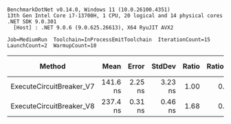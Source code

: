 ```

BenchmarkDotNet v0.14.0, Windows 11 (10.0.26100.4351)
13th Gen Intel Core i7-13700H, 1 CPU, 20 logical and 14 physical cores
.NET SDK 9.0.301
  [Host] : .NET 9.0.6 (9.0.625.26613), X64 RyuJIT AVX2

Job=MediumRun  Toolchain=InProcessEmitToolchain  IterationCount=15  
LaunchCount=2  WarmupCount=10  

```
| Method                   | Mean     | Error   | StdDev  | Ratio | RatioSD | Gen0   | Allocated | Alloc Ratio |
|------------------------- |---------:|--------:|--------:|------:|--------:|-------:|----------:|------------:|
| ExecuteCircuitBreaker_V7 | 141.6 ns | 2.25 ns | 3.23 ns |  1.00 |    0.03 | 0.0370 |     464 B |        1.00 |
| ExecuteCircuitBreaker_V8 | 237.4 ns | 0.31 ns | 0.46 ns |  1.68 |    0.04 |      - |         - |        0.00 |
